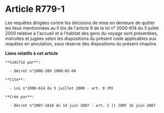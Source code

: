 # Article R779-1

Les requêtes dirigées contre les décisions de mise en demeure de quitter les lieux mentionnées au II bis de l'article 9 de la
loi n° 2000-614 du 5 juillet 2000 relative à l'accueil et à l'habitat des gens du voyage sont présentées, instruites et
jugées selon les dispositions du présent code applicables aux requêtes en annulation, sous réserve des dispositions du
présent chapitre.

**Liens relatifs à cet article**

	**Codifié par**:

	  - Décret n°2000-389 2000-05-04

	**Cite**:

	  - Loi n°2000-614 du 5 juillet 2000 - art. 9 (M)

	**Créé par**:

	  - Décret n°2007-1018 du 14 juin 2007 - art. 2 () JORF 16 juin 2007
